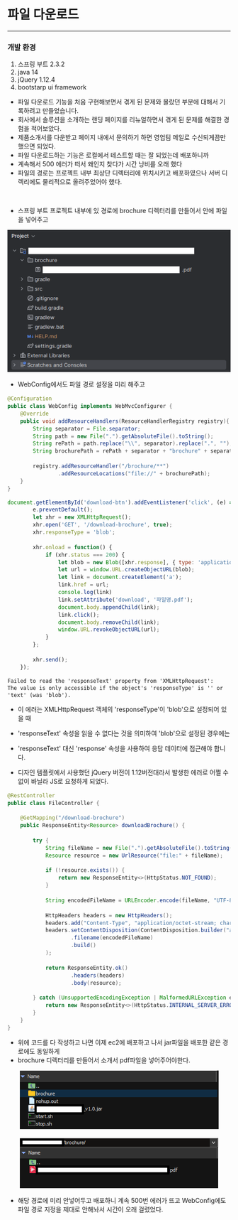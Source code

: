 # 파일 다운로드
- - -

### 개발 환경
1. 스프링 부트 2.3.2
2. java 14
3. jQuery 1.12.4
4. bootstarp ui framework


+ 파일 다운로드 기능을 처음 구현해보면서 겪게 된 문제와 몰랐던 부분에 대해서 기록하려고 만들었습니다.
+ 회사에서 솔루션을 소개하는 랜딩 페이지를 리뉴얼하면서 겪게 된 문제를 해결한 경험을 적어보았다.
+ 제품소개서를 다운받고 페이지 내에서 문의하기 하면 영업팀 메일로 수신되게끔만 했으면 되었다.
+ 파일 다운로드하는 기능은 로컬에서 테스트할 때는 잘 되었는데 배포하니까
+ 계속해서 500 에러가 떠서 왜인지 찾다가 시간 낭비를 오래 했다
+ 파일의 경로는 프로젝트 내부 최상단 디렉터리에 위치시키고 배포하였으나 서버 디렉리에도 물리적으로 올려주었어야 했다.

<br>

+ 스프링 부트 프로젝트 내부에 있 경로에 brochure 디렉터리를 만들어서 안에 파일을 넣어주고

<div align="center">
  <img src="./img/1.0.png">
</div>

+ WebConfig에서도 파일 경로 설정을 미리 해주고

```java
@Configuration
public class WebConfig implements WebMvcConfigurer {
    @Override
    public void addResourceHandlers(ResourceHandlerRegistry registry){
        String separator = File.separator;
        String path = new File(".").getAbsoluteFile().toString();
        String rePath = path.replace("\\", separator).replace(".", "");
        String brochurePath = rePath + separator + "brochure" + separator;

        registry.addResourceHandler("/brochure/**")
                .addResourceLocations("file://" + brochurePath);
    }
}
```

```javascript
document.getElementById('download-btn').addEventListener('click', (e) => {
        e.preventDefault();
        let xhr = new XMLHttpRequest();
        xhr.open('GET', '/download-brochure', true);
        xhr.responseType = 'blob';

        xhr.onload = function() {
            if (xhr.status === 200) {
                let blob = new Blob([xhr.response], { type: 'application/octet-stream; charset=UTF-8' });
                let url = window.URL.createObjectURL(blob);
                let link = document.createElement('a');
                link.href = url;
                console.log(link)
                link.setAttribute('download', '파일명.pdf');
                document.body.appendChild(link);
                link.click();
                document.body.removeChild(link);
                window.URL.revokeObjectURL(url);
            }
        };

        xhr.send();
    });
```


```
Failed to read the 'responseText' property from 'XMLHttpRequest':
The value is only accessible if the object's 'responseType' is '' or 'text' (was 'blob').
```

+ 이 에러는 XMLHttpRequest 객체의 'responseType'이 'blob'으로 설정되어 있을 때

+ 'responseText' 속성을 읽을 수 없다는 것을 의미하여 'blob'으로 설정된 경우에는

+ 'responseText' 대신 'response' 속성을 사용하여 응답 데이터에 접근해야 합니다.

+ 디자인 템플릿에서 사용했던 jQuery 버전이 1.12버전대라서 발생한 에러로 어쩔 수 없이 바닐라 JS로 요청하게 되었다.

```java
@RestController
public class FileController {

    @GetMapping("/download-brochure")
    public ResponseEntity<Resource> downloadBrochure() {

        try {
            String fileName = new File(".").getAbsoluteFile().toString() + "/brochure/파일명.pdf";
            Resource resource = new UrlResource("file:" + fileName);

            if (!resource.exists()) {
                return new ResponseEntity<>(HttpStatus.NOT_FOUND);
            }

            String encodedFileName = URLEncoder.encode(fileName, "UTF-8").replaceAll("\\+", "%20");

            HttpHeaders headers = new HttpHeaders();
            headers.add("Content-Type", "application/octet-stream; charset=UTF-8");
            headers.setContentDisposition(ContentDisposition.builder("attachment")
                    .filename(encodedFileName)
                    .build()
            );

            return ResponseEntity.ok()
                    .headers(headers)
                    .body(resource);

        } catch (UnsupportedEncodingException | MalformedURLException e) {
            return new ResponseEntity<>(HttpStatus.INTERNAL_SERVER_ERROR);
        }
    }
}
```

+ 위에 코드를 다 작성하고 나면 이제 ec2에 배포하고 나서 jar파일을 배포한 같은 경로에도 동일하게
+ brochure 디렉터리를 만들어서 소개서 pdf파일을 넣어주어야한다.

<div align="center">
  <img src="./img/2.0.png">
</div>
<br>
<div align="center">
  <img src="./img/3.0.png">
</div>

+ 해당 경로에 미리 안넣어두고 배포하니 계속 500번 에러가 뜨고 WebConfig에도 파일 경로 지정을 제대로 안해놔서 시간이 오래 걸렸었다.
